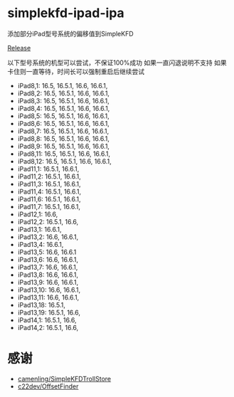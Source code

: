 # simplekfd-ipad-ipa

添加部分iPad型号系统的偏移值到SimpleKFD

[Release](https://github.com/braumye/simplekfd-ipad-ipa/releases)

以下型号系统的机型可以尝试，不保证100%成功
如果一直闪退说明不支持
如果卡住则一直等待，时间长可以强制重启后继续尝试

- iPad8,1: 16.5, 16.5.1, 16.6, 16.6.1,
- iPad8,2: 16.5, 16.5.1, 16.6, 16.6.1,
- iPad8,3: 16.5, 16.5.1, 16.6, 16.6.1,
- iPad8,4: 16.5, 16.5.1, 16.6, 16.6.1,
- iPad8,5: 16.5, 16.5.1, 16.6, 16.6.1,
- iPad8,6: 16.5, 16.5.1, 16.6, 16.6.1,
- iPad8,7: 16.5, 16.5.1, 16.6, 16.6.1,
- iPad8,8: 16.5, 16.5.1, 16.6, 16.6.1,
- iPad8,9: 16.5, 16.5.1, 16.6, 16.6.1,
- iPad8,11: 16.5, 16.5.1, 16.6, 16.6.1,
- iPad8,12: 16.5, 16.5.1, 16.6, 16.6.1,
- iPad11,1: 16.5.1, 16.6.1,
- iPad11,2: 16.5.1, 16.6.1,
- iPad11,3: 16.5.1, 16.6.1,
- iPad11,4: 16.5.1, 16.6.1,
- iPad11,6: 16.5.1, 16.6.1,
- iPad11,7: 16.5.1, 16.6.1,
- iPad12,1: 16.6,
- iPad12,2: 16.5.1, 16.6,
- iPad13,1: 16.6.1,
- iPad13,2: 16.6, 16.6.1,
- iPad13,4: 16.6.1,
- iPad13,5: 16.6, 16.6.1
- iPad13,6: 16.6, 16.6.1,
- iPad13,7: 16.6, 16.6.1,
- iPad13,8: 16.6, 16.6.1,
- iPad13,9: 16.6, 16.6.1,
- iPad13,10: 16.6, 16.6.1,
- iPad13,11: 16.6, 16.6.1,
- iPad13,18: 16.5.1,
- iPad13,19: 16.5.1, 16.6,
- iPad14,1: 16.5.1, 16.6,
- iPad14,2: 16.5.1, 16.6,

# 感谢

- [camenling/SimpleKFDTrollStore](https://github.com/camenling/SimpleKFDTrollStore)
- [c22dev/OffsetFinder](https://github.com/c22dev/OffsetFinder)